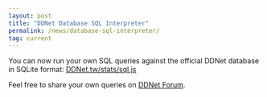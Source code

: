 ```yaml
---
layout: post
title: "DDNet Database SQL Interpreter"
permalink: /news/database-sql-interpreter/
tag: current
---
```


You can now run your own SQL queries against the official DDNet database in SQLite format: [DDNet.tw/stats/sql.js](https://ddnet.org/stats/sql.js/)

Feel free to share your own queries on [DDNet Forum](https://forum.ddnet.org/viewtopic.php?f=3&t=6411).
